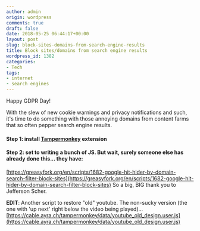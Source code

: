 ```yaml
---
author: admin
origin: wordpress
comments: true
draft: false
date: 2018-05-25 06:44:17+00:00
layout: post
slug: block-sites-domains-from-search-engine-results
title: Block sites/domains from search engine results
wordpress_id: 1382
categories:
- Tech
tags:
- internet
- search engines
---
```


Happy GDPR Day!

With the slew of new cookie warnings and privacy notifications and such, it's time to do something with those annoying domains from content farms that so often pepper search engine results.

#### Step 1: install [Tampermonkey](https://tampermonkey.net) extension

#### Step 2: set to writing a bunch of JS. But wait, surely someone else has already done this... they have:
[https://greasyfork.org/en/scripts/1682-google-hit-hider-by-domain-search-filter-block-sites](https://greasyfork.org/en/scripts/1682-google-hit-hider-by-domain-search-filter-block-sites) So a big, BIG thank you to Jefferson Scher.

**EDIT**: Another script to restore "old" youtube. The non-sucky version (the one with 'up next' right below the video being played)... [https://cable.ayra.ch/tampermonkey/data/youtube_old_design.user.js](https://cable.ayra.ch/tampermonkey/data/youtube_old_design.user.js)
